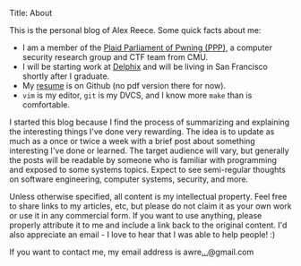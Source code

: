 Title: About

This is the personal blog of Alex Reece.  Some quick facts about me:

-   I am a member of the [Plaid Parliament of Pwning (PPP)](http://pwning.net),
    a computer security research group and CTF team from CMU. 
-   I will be starting work at [Delphix](http://www.delphix.com/) and will
    be living in San Francisco shortly after I graduate.
-   My [resume](https://github.com/awreece/resume) is on Github (no pdf version
    there for now).
-   `vim` is my editor, `git` is my DVCS, and I know more `make` than is
    comfortable.

I started this blog because I find the process of summarizing and explaining
the interesting things I've done very rewarding. The idea is to update as much as
a once or twice a week with a brief post about something interesting I've done
or learned. The target audience will vary, but generally the posts will be
readable by someone who is familiar with programming and exposed to some
systems topics.
Expect to see semi-regular thoughts on software engineering, computer systems, 
security, and more.

Unless otherwise specified, all content is my intellectual property. Feel free to share links to my articles, etc, but please do not claim it as your own work or use it in any commercial form. If you want to use anything, please properly attribute it to me and include a link back to the original content. I'd also appreciate an email - I love to hear that I was able to help people! :)

If you want to contact me, my email address is awre<a href="http://www.google.com/recaptcha/mailhide/d?k=01U7tYw_J5_VO8Fey3IR-muQ==&amp;c=90p4dbfA1bNd15zEsvIiYQ0feCM8U9M8DZzpPcP6dc0=" onclick="window.open('http://www.google.com/recaptcha/mailhide/d?k\07501U7tYw_J5_VO8Fey3IR-muQ\75\75\46c\7590p4dbfA1bNd15zEsvIiYQ0feCM8U9M8DZzpPcP6dc0\075', '', 'toolbar=0,scrollbars=0,location=0,statusbar=0,menubar=0,resizable=0,width=500,height=300'); return false;" title="Reveal this e-mail address">...</a>@gmail.com
